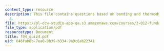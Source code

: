 ```yaml
---
content_type: resource
description: This file contains questions based on bonding and thermodynamics in quiz
  4.
file: https://ol-ocw-studio-app-qa.s3.amazonaws.com/courses/3-012-fundamentals-of-materials-science-fall-2005/046fab6b7ea08b39b3349a9c6ab22341_f04_quiz4.pdf
file_type: application/pdf
resourcetype: Document
title: f04_quiz4.pdf
uid: 046fab6b-7ea0-8b39-b334-9a9c6ab22341
---
```


